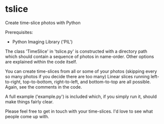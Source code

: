 # tslice
Create time-slice photos with Python

Prerequisites:
- Python Imaging Library ('PIL')

The class 'TimeSlice' in 'tslice.py' is constructed with a directory path which should contain a sequence of photos in name-order.  Other options are explained within the code itself.

You can create time-slices from all or some of your photos (skipping every so many photos if you decide there are too many)  Linear slices running left-to-right, top-to-bottom, right-to-left, and bottom-to-top are all possible.  Again, see the comments in the code.

A full example ('example.py') is included which, if you simply run it, should make things fairly clear.

Please feel free to get in touch with your time-slices.  I'd love to see what people come up with.
